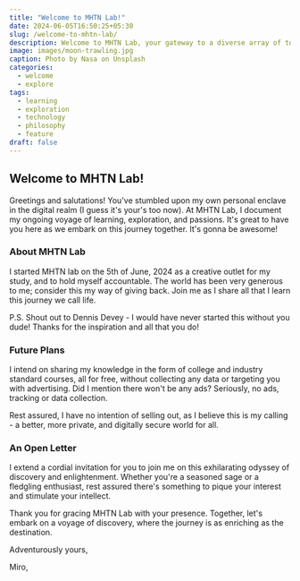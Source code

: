 ```yaml
---
title: "Welcome to MHTN Lab!"
date: 2024-06-05T16:50:25+05:30
slug: /welcome-to-mhtn-lab/
description: Welcome to MHTN Lab, your gateway to a diverse array of topics, from cutting-edge technology to timeless philosophical musings.
image: images/moon-trawling.jpg
caption: Photo by Nasa on Unsplash
categories:
  - welcome
  - explore
tags:
  - learning 
  - exploration 
  - technology
  - philosophy
  - feature
draft: false
---
```


## Welcome to MHTN Lab!

Greetings and salutations! You've stumbled upon my own personal enclave in the digital realm (I guess it's your's too now). At MHTN Lab, I document my ongoing voyage of learning, exploration, and passions. It's great to have you here as we embark on this journey together. It's gonna be awesome!

### About MHTN Lab

I started MHTN lab on the 5th of June, 2024 as a creative outlet for my study, and to hold myself accountable. The world has been very generous to me; consider this my way of giving back. Join me as I share all that I learn this journey we call life.

P.S. Shout out to Dennis Devey - I would have never started this without you dude! Thanks for the inspiration and all that you do!

### Future Plans

I intend on sharing my knowledge in the form of college and industry standard courses, all for free, without collecting any data or targeting you with advertising. Did I mention there won't be any ads? Seriously, no ads, tracking or data collection.

Rest assured, I have no intention of selling out, as I believe this is my calling - a better, more private, and digitally secure world for all. 

### An Open Letter

I extend a cordial invitation for you to join me on this exhilarating odyssey of discovery and enlightenment. Whether you're a seasoned sage or a fledgling enthusiast, rest assured there's something to pique your interest and stimulate your intellect.

Thank you for gracing MHTN Lab with your presence. Together, let's embark on a voyage of discovery, where the journey is as enriching as the destination.

Adventurously yours,

Miro,
